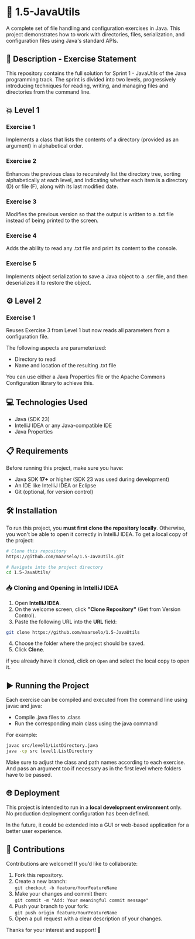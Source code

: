  # 📂 1.5-JavaUtils

A complete set of file handling and configuration exercises in Java.
This project demonstrates how to work with directories, files, serialization, and configuration files using Java's standard APIs. 

## 📄 Description - Exercise Statement
This repository contains the full solution for Sprint 1 - JavaUtils of the Java programming track.
The sprint is divided into two levels, progressively introducing techniques for reading, writing, and managing files and directories from the command line.

## 💥 Level 1

### Exercise 1
Implements a class that lists the contents of a directory (provided as an argument) in alphabetical order.

### Exercise 2
Enhances the previous class to recursively list the directory tree, sorting alphabetically at each level, and indicating whether each item is a directory (D) or file (F), along with its last modified date.

### Exercise 3
Modifies the previous version so that the output is written to a .txt file instead of being printed to the screen.

### Exercise 4
Adds the ability to read any .txt file and print its content to the console.

### Exercise 5
Implements object serialization to save a Java object to a .ser file, and then deserializes it to restore the object.

## ⚙️ Level 2
### Exercise 1
Reuses Exercise 3 from Level 1 but now reads all parameters from a configuration file.

The following aspects are parameterized:
- Directory to read
- Name and location of the resulting .txt file

You can use either a Java Properties file or the Apache Commons Configuration library to achieve this.

## 💻 Technologies Used
- Java (SDK 23)
- IntelliJ IDEA or any Java-compatible IDE
- Java Properties

## 📋 Requirements
Before running this project, make sure you have:

- Java SDK **17+** or higher (SDK 23 was used during development)
- An IDE like IntelliJ IDEA or Eclipse
- Git (optional, for version control)

## 🛠️ Installation

To run this project, you **must first clone the repository locally**. Otherwise, you won't be able to open it correctly in IntelliJ IDEA.
To get a local copy of the project:

```bash
# Clone this repository
https://github.com/maarselo/1.5-JavaUtils.git

# Navigate into the project directory
cd 1.5-JavaUtils/
```

### 📥 Cloning and Opening in IntelliJ IDEA

1. Open **IntelliJ IDEA**.
2. On the welcome screen, click **"Clone Repository"** (Get from Version Control).
3. Paste the following URL into the **URL** field:
```bash
git clone https://github.com/maarselo/1.5-JavaUtils
```
4. Choose the folder where the project should be saved.
5. Click **Clone**.

 if you already have it cloned, click on `Open` and select the local copy to open it. 

## ▶️ Running the Project

Each exercise can be compiled and executed from the command line using javac and java:

- Compile .java files to .class
- Run the corresponding main class using the java command

For example:
```bash
javac src/level1/ListDirectory.java  
java -cp src level1.ListDirectory
```
Make sure to adjust the class and path names according to each exercise. And pass an argument too if necessary as in the first level where folders have to be passed.

## 🌐 Deployment

This project is intended to run in a **local development environment** only.  
No production deployment configuration has been defined.

In the future, it could be extended into a GUI or web-based application for a better user experience.

## 🤝 Contributions

Contributions are welcome! If you’d like to collaborate:

1. Fork this repository.
2. Create a new branch:  
 `git checkout -b feature/YourFeatureName`
3. Make your changes and commit them:  
 `git commit -m "Add: Your meaningful commit message"`
4. Push your branch to your fork:  
 `git push origin feature/YourFeatureName`
5. Open a pull request with a clear description of your changes.

Thanks for your interest and support! 🚀
